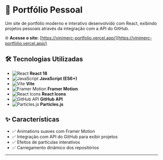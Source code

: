 # 💼 Portfólio Pessoal

Um site de portfólio moderno e interativo desenvolvido com React, exibindo projetos pessoais através da integração com a API do GitHub.

🌐 **Acesse o site:** [https://vinimerc-portfolio.vercel.app/](https://vinimerc-portfolio.vercel.app/)

## 🛠️ Tecnologias Utilizadas

- ![React](https://img.shields.io/badge/React-61DAFB?style=flat&logo=react&logoColor=black) **React 18**
- ![JavaScript](https://img.shields.io/badge/JavaScript-F7DF1E?style=flat&logo=javascript&logoColor=black) **JavaScript (ES6+)**
- ![Vite](https://img.shields.io/badge/Vite-646CFF?style=flat&logo=vite&logoColor=white) **Vite**
- ![Framer Motion](https://img.shields.io/badge/Framer_Motion-0055FF?style=flat&logo=framer&logoColor=white) **Framer Motion**
- ![React Icons](https://img.shields.io/badge/React_Icons-61DAFB?style=flat&logo=react&logoColor=black) **React Icons**
- ![GitHub API](https://img.shields.io/badge/GitHub_API-181717?style=flat&logo=github&logoColor=white) **GitHub API**
- ![Particles.js](https://img.shields.io/badge/Particles.js-000000?style=flat&logo=javascript&logoColor=white) **Particles.js**

## ✨ Características

- ✅ Animations suaves com Framer Motion
- ✅ Integração com API do GitHub para exibir projetos
- ✅ Efeitos de partículas interativos
- ✅ Carregamento dinâmico dos repositórios

---

